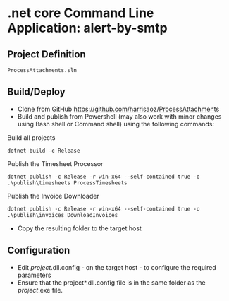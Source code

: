 .net core Command Line Application: alert-by-smtp
=

Project Definition
-

```
ProcessAttachments.sln
```

Build/Deploy
-

* Clone from GitHub https://github.com/harrisaoz/ProcessAttachments
* Build and publish from Powershell (may also work with minor changes using Bash shell or Command shell) using the following commands:

Build all projects

```
dotnet build -c Release
```

Publish the Timesheet Processor

```
dotnet publish -c Release -r win-x64 --self-contained true -o .\publish\timesheets ProcessTimesheets
```

Publish the Invoice Downloader

```
dotnet publish -c Release -r win-x64 --self-contained true -o .\publish\invoices DownloadInvoices
```

* Copy the resulting folder to the target host

Configuration
-

* Edit *project*.dll.config - on the target host - to configure the required
parameters
* Ensure that the project*.dll.config file is in the same folder as the
 *project*.exe file.
